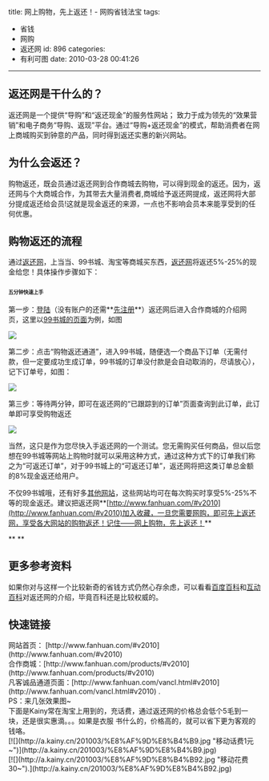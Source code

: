 title: 网上购物，先上返还！- 网购省钱法宝
tags:
  - 省钱
  - 网购
  - 返还网
id: 896
categories:
  - 有利可图
date: 2010-03-28 00:41:26
---

## 返还网是干什么的？

返还网是一个提供“导购”和“返还现金”的服务性网站；
致力于成为领先的“效果营销”和电子商务“导购、返现”平台。通过“导购+返还现金”的模式，帮助消费者在网上商城购买到钟意的产品，同时得到返还实惠的新兴网站。

## 为什么会返还？

购物返还，既会员通过返还网到合作商城去购物，可以得到现金的返还。因为，返还网与个大商城合作，为其带去大量消费者,商城给予返还网提成，返还网将大部分提成返还给会员!这就是现金返还的来源，一点也不影响会员本来能享受到的任何优惠。

## 购物返还的流程

通过[返还网](http://www.fanhuan.com/#v2010)，上当当、99书城、淘宝等商城买东西，[返还网](http://www.fanhuan.com/#v2010)将返还5%-25%的现金给您！具体操作步骤如下：<!--more-->

### <span style="font-size: x-small;">**五分钟快速上手**</span>

第一步：[登陆](http://www.fanhuan.com/#v2010)（没有账户的还需**[先注册](http://www.fanhuan.com/reg/#v2010)**）返还网后进入合作商城的介绍网页，这里以[99书城的页面](http://www.fanhuan.com/99read.htmll#v2010 )为例，如图

![](http://www.fanhuan.com/help/03.png)

第二步：点击“购物返还通道”，进入99书城，随便选一个商品下订单（无需付款，但一定要成功生成订单，99书城的订单没付款是会自动取消的，尽请放心），记下订单号，如图：

![](http://www.fanhuan.com/help/01.png)

第三步：等待两分钟，即可在返还网的“已跟踪到的订单”页面查询到此订单，此订单即可享受购物返还

![](http://www.fanhuan.com/help/02.png)

当然，这只是作为您尽快入手返还网的一个测试。您无需购买任何商品，但以后您想在99书城等网站上购物时就可以采用这种方式，通过这种方式下的订单我们称之为“可返还订单”，对于99书城上的“可返还订单”，返还网将把这类订单总金额的8%现金返还给用户。

不仅99书城哦，还有好多[其他网站](http://www.fanhuan.com/products/#v2010)，这些网站均可在每次购买时享受5%-25%不等的现金返还。建议把返还网**[http://www.fanhuan.com/#v2010](http://www.fanhuan.com/#v2010)加入收藏，一旦您需要网购，即可先上返还网，享受各大网站的购物返还！记住——网上购物，先上返还！**

**
**

## **更多参考资料**

如果你对与这样一个比较新奇的省钱方式仍然心存余虑，可以看看[百度百科](http://baike.baidu.com/view/2176267.htm)和[互动百科](http://www.hudong.com/wiki/%E8%BF%94%E8%BF%98%E7%BD%91)对返还网的介绍，毕竟百科还是比较权威的。

## 快速链接

<div id="_mcePaste">网站首页： [http://www.fanhuan.com/#v2010](http://www.fanhuan.com/#v2010)</div>
<div id="_mcePaste">合作商城：[http://www.fanhuan.com/products/#v2010](http://www.fanhuan.com/products/#v2010)</div>
<div id="_mcePaste">凡客诚品通道页面：[http://www.fanhuan.com/vancl.html#v2010](http://www.fanhuan.com/vancl.html#v2010) .</div>
<div></div>
<div>PS：来几张效果图~</div>
<div></div>
<div>下面是Kainy常在淘宝上用到的，充话费，通过返还网的价格总会低个5毛到一块，还是很实惠滴。。。如果是衣服 书什么的，价格高的，就可以省下更为客观的钱咯。</div>
<div></div>
<div>[![](http://a.kainy.cn/201003/%E8%AF%9D%E8%B4%B9.jpg "移动话费1元~")](http://a.kainy.cn/201003/%E8%AF%9D%E8%B4%B9.jpg)</div>
<div>[![](http://a.kainy.cn/201003/%E8%AF%9D%E8%B4%B92.jpg "移动花费30~").](http://a.kainy.cn/201003/%E8%AF%9D%E8%B4%B92.jpg)</div>